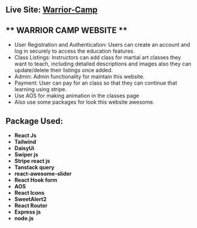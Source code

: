 ## **Live Site:** [Warrior-Camp](https://warrior-camp.web.app/)

## ** WARRIOR CAMP WEBSITE **

- User Registration and Authentication: Users can create an account and log in securely to access the education features.
- Class Listings: Instructors can add class for martial art classes they want to teach, including detailed descriptions and images also they can update/delete their listings once added.
- Admin: Admin functionality for maintain this website.
- Payment: User can pay for an class so that they can continue that learning using stripe.
- Use AOS for making animation in the classes page
- Also use some packages for look this website awesome.

## Package Used:

- **React Js**
- **Tailwind**
- **DaisyUi**
- **Swiper js**
- **Stripe react js**
- **Tanstack query**
- **react-awesome-slider**
- **React Hook form**
- **AOS**
- **React Icons**
- **SweetAlert2**
- **React Router**
- **Express js**
- **node.js**
